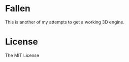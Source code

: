 Fallen
======

This is another of my attempts to get a working 3D engine.

License
======
The MIT License
